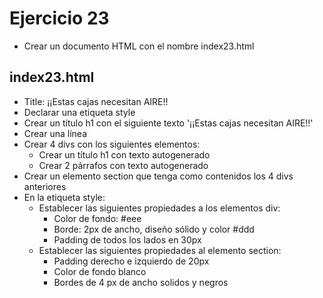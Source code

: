# Ejercicio 23

* Crear un documento HTML con el nombre index23.html

## index23.html
* Title: ¡¡Estas cajas necesitan AIRE!!
* Declarar una etiqueta style
* Crear un título h1 con el siguiente texto '¡¡Estas cajas necesitan AIRE!!'
* Crear una línea
* Crear 4 divs con los siguientes elementos:
  * Crear un título h1 con texto autogenerado
  * Crear 2 párrafos con texto autogenerado
* Crear un elemento section que tenga como contenidos los 4 divs anteriores
* En la etiqueta style:
  * Establecer las siguientes propiedades a los elementos div:
    * Color de fondo: #eee
    * Borde: 2px de ancho, diseño sólido y color #ddd
    * Padding de todos los lados en 30px
  * Establecer las siguientes propiedades al elemento section:
    * Padding derecho e izquierdo de 20px
    * Color de fondo blanco
    * Bordes de 4 px de ancho solidos y negros
